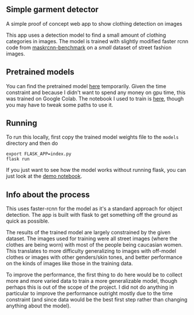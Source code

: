 ## Simple garment detector
A simple proof of concept web app to show clothing detection on images

This app uses a detection model to find a small amount of clothing categories in images. The model is trained with slightly modified faster rcnn code from [maskrcnn-benchmark](https://github.com/ajiraffe/maskrcnn-benchmark/tree/simple_clothes) on a *small* dataset of street fashion images.

## Pretrained models

You can find the pretrained model [here](https://drive.google.com/open?id=1zkRkaxAuo1cXN_7Z8X3cJXWrZgwl7JTO) temporarily. Given the time constraint and because I didn't want to spend any money on gpu time, this was trained on Google Colab. The notebook I used to train is [here](./tools/simple_clothes_colab_training.ipynb), though you may have to tweak some paths to use it.

## Running

To run this locally, first copy the trained model weights file to the `models` directory and then do

```
export FLASK_APP=index.py
flask run
```
If you just want to see how the model works without running flask, you can just look at the [demo notebook](https://github.com/ajiraffe/maskrcnn-benchmark/blob/379a4ca58bd89197821161909104d33c8a37d7d5/demo/simple_clothes_demo.ipynb).

## Info about the process

This uses faster-rcnn for the model as it's a standard approach for object detection. The app is built with flask to get something off the ground as quick as possible. 

The results of the trained model are largely constrained by the given dataset. The images used for training were all street images (where the clothes are being worn) with most of the people being caucasian women. This translates to more difficulty generalizing to images with off-model clothes or images with other genders/skin tones, and better performance on the kinds of images like those in the training data.

To improve the performance, the first thing to do here would be to collect more and more varied data to train a more generalizable model, though perhaps this is out of the scope of the project. I did not do anything in particular to improve the performance outright mostly due to the time constraint (and since data would be the best first step rather than changing anything about the model).
